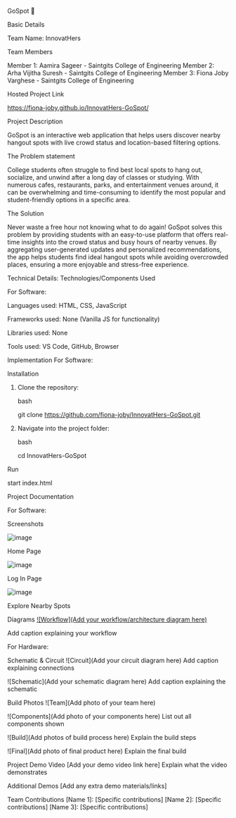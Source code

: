 GoSpot 🎯

Basic Details

Team Name: InnovatHers

Team Members

Member 1: Aamira Sageer - Saintgits College of Engineering
Member 2: Arha Vijitha Suresh - Saintgits College of Engineering
Member 3: Fiona Joby Varghese - Saintgits College of Engineering


Hosted Project Link

https://fiona-joby.github.io/InnovatHers-GoSpot/

Project Description

GoSpot is an interactive web application that helps users discover nearby hangout spots with live crowd status and location-based filtering options.


The Problem statement

College students often struggle to find best local spots to hang out, socialize, and unwind after a long day of classes or studying. With numerous cafes, restaurants, parks, and entertainment venues around, it can be overwhelming and time-consuming to identify the most popular and student-friendly options in a specific area.


The Solution

Never waste a free hour not knowing what to do again! GoSpot solves this problem by providing students with an easy-to-use platform that offers real-time insights into the crowd status and busy hours of nearby venues. By aggregating user-generated updates and personalized recommendations, the app helps students find ideal hangout spots while avoiding overcrowded places, ensuring a more enjoyable and stress-free experience. 


Technical Details:
Technologies/Components Used

For Software:

Languages used: HTML, CSS, JavaScript

Frameworks used: None (Vanilla JS for functionality)

Libraries used: None

Tools used: VS Code, GitHub, Browser


Implementation
For Software:

Installation

1. Clone the repository:

   bash
   
   git clone https://github.com/fiona-joby/InnovatHers-GoSpot.git
   
2. Navigate into the project folder:

   bash
   
   cd InnovatHers-GoSpot


Run

start index.html

Project Documentation

For Software:

Screenshots

![image](https://github.com/user-attachments/assets/09ad43d8-066a-4285-8210-faf419247650)

Home Page

![image](https://github.com/user-attachments/assets/9f1e8611-7237-4547-bc1f-20f9157b8c16)

Log In Page

![image](https://github.com/user-attachments/assets/f3f94fa9-4522-4d67-98cd-5585b992cb5f)

Explore Nearby Spots

Diagrams
[![Workflow](Add your workflow/architecture diagram here)](https://mermaid.live/view#pako:eNp1VV1r2zAU_SvCfRsJdF3XDw8Ga5vRsVBCPfawZQ-KdGOLyJLRR0so-e_Vhx3LjpcHEx-de-6950ryW0YkhSzPtMEGHhguFa7nLxdrgdyPMgXEMCnQr7uIEI61foAtqmQNhdlzQFvGeX52hT9jQmdEcqny14oZmGmj5A7ys0sglFx-GQlwWTKRKkTapEIUHyvoRhqdKlwAIdcfJxUurjFcnY8VGiVd5KCPT5e3N3QzrXF7c765bTXi8--Hf2g-_4oenRsrXEKOfghmGObIv6GlxDSlB5OPZPQWUf8rACtS_YT9q1Q0hbkbwFIS7Kcwxp-trh6lVT3e1RPl7qwxw6geTWiF93HMCmAgPTDdcLyP8DNoyzv24bS3pZ_qSkkCWqf9LYQBtagx4yNs5UYx7DlIjEtPwFDUb8wZdQnvFVAQ3vGkg4nFELSK4_be_7eBglHYYPWEX1gZTE-78JNbMrEb1TWEgnNDqE3cg4PEx_3ga4wGhq0U_qI-6Lg0biZHhSXe8a3lkTUh_OTmt9mH4mJMBGK5SZZB0CBJ-5Jw4zMhhaAFZabFvnFQJg_IMfyeM7I7NX4clfrebet2K7aq66yT9LFMlG54teVOjK6zCZ_Dse_7O95g6WrvcX8_pesjF5M7KGWljqR3TFqNkK5pxcrKILk93XZd8wuBNxw00oBr7g9Vt9B4cTHig6BB-CQRh23Mc3riv1tjFfgEbuUoz-qGQ-1Oz4R6NstqUO4wU_fhCGNaZ6Zy7HXmp0Kx2vkBHBwPWyOLvSBZbpSFWaakLass37oj6d5sQ_uvTkdpsPgjZd2SDu_uBCTH)

Add caption explaining your workflow

For Hardware:

Schematic & Circuit
![Circuit](Add your circuit diagram here) Add caption explaining connections

![Schematic](Add your schematic diagram here) Add caption explaining the schematic

Build Photos
![Team](Add photo of your team here)

![Components](Add photo of your components here) List out all components shown

![Build](Add photos of build process here) Explain the build steps

![Final](Add photo of final product here) Explain the final build

Project Demo
Video
[Add your demo video link here] Explain what the video demonstrates

Additional Demos
[Add any extra demo materials/links]

Team Contributions
[Name 1]: [Specific contributions]
[Name 2]: [Specific contributions]
[Name 3]: [Specific contributions]
